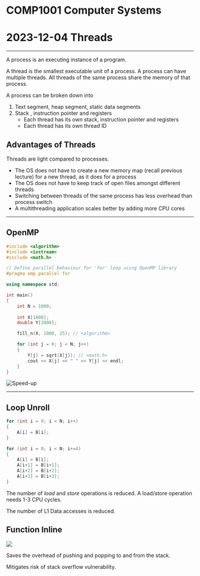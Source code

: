 # COMP1001 Computer Systems
# 2023-12-04 Threads

---

A process is an executing instance of a program.

A thread is the smallest executable unit of a process. A process can have multiple threads. All threads of the same process share the memory of that process.

A process can be broken down into
1. Text segment, heap segment, static data segments
2. Stack , instruction pointer and registers
    - Each thread has its own stack, instruction pointer and registers
    - Each thread has its own thread ID

## Advantages of Threads

Threads are light compared to processes.

- The OS does not have to create a new memory map (recall previous lecture) for a new thread, as it does for a process
- The OS does not have to keep track of open files amongst different threads
- Switching between threads of the same process has less overhead than process switch
- A multithreading application scales better by adding more CPU cores

---

## OpenMP

```cpp
#include <algorithm>
#include <iostream>
#include <math.h>

// Define parallel behaviour for 'for' loop using OpenMP library
#pragma omp parallel for

using namespace std;

int main()
{
	int N = 1000;
	
	int X[1000];
	double Y[1000];

	fill_n(X, 1000, 25); // <algorithm>

	for (int j = 0; j < N; j++)
	{
		Y[j] = sqrt(X[j]); // <math.h>
		cout << X[j] << " " << Y[j] << endl;
	}
}
```

![Speed-up](/learning-uni/COMP1001/res/2023-12-04_a.png)


---

## Loop Unroll

```c
for (int i = 0; i < N; i++)
{
    A[i] = B[i];
}
```
```c
for (int i = 0; i < N; i+=4)
{
    A[i] = B[i];
    A[i+1] = B[i+1];
    A[i+2] = B[i+2];
    A[i+3] = B[i+3];
}
```

The number of *load* and *store* operations is reduced. A load/store operation needs 1-3 CPU cycles.

The number of L1 Data accesses is reduced.

## Function Inline

![](https://media.geeksforgeeks.org/wp-content/uploads/20221229112934/Inline-Function-in-Cpp.png)

Saves the overhead of pushing and popping to and from the stack.

Mitigates risk of stack overflow vulnerability.
